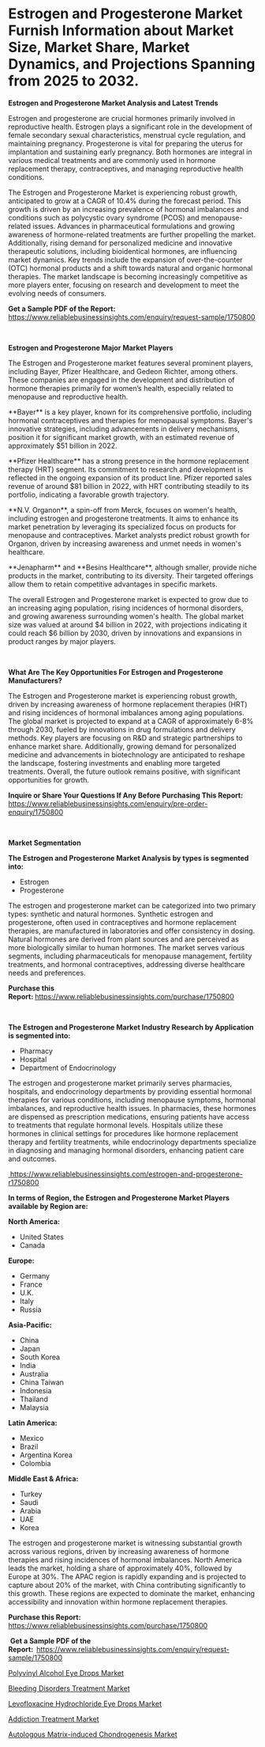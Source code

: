 <p><h1>Estrogen and Progesterone Market Furnish Information about Market Size, Market Share, Market Dynamics, and Projections Spanning from 2025 to 2032.</h1></p><p><strong>Estrogen and Progesterone Market Analysis and Latest Trends</strong></p>
<p><p>Estrogen and progesterone are crucial hormones primarily involved in reproductive health. Estrogen plays a significant role in the development of female secondary sexual characteristics, menstrual cycle regulation, and maintaining pregnancy. Progesterone is vital for preparing the uterus for implantation and sustaining early pregnancy. Both hormones are integral in various medical treatments and are commonly used in hormone replacement therapy, contraceptives, and managing reproductive health conditions.</p><p>The Estrogen and Progesterone Market is experiencing robust growth, anticipated to grow at a CAGR of 10.4% during the forecast period. This growth is driven by an increasing prevalence of hormonal imbalances and conditions such as polycystic ovary syndrome (PCOS) and menopause-related issues. Advances in pharmaceutical formulations and growing awareness of hormone-related treatments are further propelling the market. Additionally, rising demand for personalized medicine and innovative therapeutic solutions, including bioidentical hormones, are influencing market dynamics. Key trends include the expansion of over-the-counter (OTC) hormonal products and a shift towards natural and organic hormonal therapies. The market landscape is becoming increasingly competitive as more players enter, focusing on research and development to meet the evolving needs of consumers.</p></p>
<p><strong>Get a Sample PDF of the Report:&nbsp;</strong> <a href="https://www.reliablebusinessinsights.com/enquiry/request-sample/1750800?utm_campaign=115&utm_medium=2&utm_source=Github&utm_content=ia&utm_term=08032025&utm_id=estrogen-and-progesterone">https://www.reliablebusinessinsights.com/enquiry/request-sample/1750800</a></p>
<p>&nbsp;</p>
<p><strong>Estrogen and Progesterone Major Market Players</strong></p>
<p><p>The Estrogen and Progesterone market features several prominent players, including Bayer, Pfizer Healthcare, and Gedeon Richter, among others. These companies are engaged in the development and distribution of hormone therapies primarily for women’s health, especially related to menopause and reproductive health.</p><p>**Bayer** is a key player, known for its comprehensive portfolio, including hormonal contraceptives and therapies for menopausal symptoms. Bayer's innovative strategies, including advancements in delivery mechanisms, position it for significant market growth, with an estimated revenue of approximately $51 billion in 2022.</p><p>**Pfizer Healthcare** has a strong presence in the hormone replacement therapy (HRT) segment. Its commitment to research and development is reflected in the ongoing expansion of its product line. Pfizer reported sales revenue of around $81 billion in 2022, with HRT contributing steadily to its portfolio, indicating a favorable growth trajectory.</p><p>**N.V. Organon**, a spin-off from Merck, focuses on women's health, including estrogen and progesterone treatments. It aims to enhance its market penetration by leveraging its specialized focus on products for menopause and contraceptives. Market analysts predict robust growth for Organon, driven by increasing awareness and unmet needs in women's healthcare.</p><p>**Jenapharm** and **Besins Healthcare**, although smaller, provide niche products in the market, contributing to its diversity. Their targeted offerings allow them to retain competitive advantages in specific markets.</p><p>The overall Estrogen and Progesterone market is expected to grow due to an increasing aging population, rising incidences of hormonal disorders, and growing awareness surrounding women's health. The global market size was valued at around $4 billion in 2022, with projections indicating it could reach $6 billion by 2030, driven by innovations and expansions in product ranges by major players.</p></p>
<p>&nbsp;</p>
<p><strong>What Are The Key Opportunities For Estrogen and Progesterone Manufacturers?</strong></p>
<p><p>The Estrogen and Progesterone market is experiencing robust growth, driven by increasing awareness of hormone replacement therapies (HRT) and rising incidences of hormonal imbalances among aging populations. The global market is projected to expand at a CAGR of approximately 6-8% through 2030, fueled by innovations in drug formulations and delivery methods. Key players are focusing on R&D and strategic partnerships to enhance market share. Additionally, growing demand for personalized medicine and advancements in biotechnology are anticipated to reshape the landscape, fostering investments and enabling more targeted treatments. Overall, the future outlook remains positive, with significant opportunities for growth.</p></p>
<p><strong>Inquire or Share Your Questions If Any Before Purchasing This Report:</strong> <a href="https://www.reliablebusinessinsights.com/enquiry/pre-order-enquiry/1750800?utm_campaign=115&utm_medium=2&utm_source=Github&utm_content=ia&utm_term=08032025&utm_id=estrogen-and-progesterone">https://www.reliablebusinessinsights.com/enquiry/pre-order-enquiry/1750800</a></p>
<p>&nbsp;</p>
<p><strong>Market Segmentation</strong></p>
<p><strong>The Estrogen and Progesterone Market Analysis by types is segmented into:</strong></p>
<p><ul><li>Estrogen</li><li>Progesterone</li></ul></p>
<p><p>The estrogen and progesterone market can be categorized into two primary types: synthetic and natural hormones. Synthetic estrogen and progesterone, often used in contraceptives and hormone replacement therapies, are manufactured in laboratories and offer consistency in dosing. Natural hormones are derived from plant sources and are perceived as more biologically similar to human hormones. The market serves various segments, including pharmaceuticals for menopause management, fertility treatments, and hormonal contraceptives, addressing diverse healthcare needs and preferences.</p></p>
<p><strong>Purchase this Report:&nbsp;</strong><a href="https://www.reliablebusinessinsights.com/purchase/1750800?utm_campaign=115&utm_medium=2&utm_source=Github&utm_content=ia&utm_term=08032025&utm_id=estrogen-and-progesterone">https://www.reliablebusinessinsights.com/purchase/1750800</a></p>
<p>&nbsp;</p>
<p><strong>The Estrogen and Progesterone Market Industry Research by Application is segmented into:</strong></p>
<p><ul><li>Pharmacy</li><li>Hospital</li><li>Department of Endocrinology</li></ul></p>
<p><p>The estrogen and progesterone market primarily serves pharmacies, hospitals, and endocrinology departments by providing essential hormonal therapies for various conditions, including menopause symptoms, hormonal imbalances, and reproductive health issues. In pharmacies, these hormones are dispensed as prescription medications, ensuring patients have access to treatments that regulate hormonal levels. Hospitals utilize these hormones in clinical settings for procedures like hormone replacement therapy and fertility treatments, while endocrinology departments specialize in diagnosing and managing hormonal disorders, enhancing patient care and outcomes.</p></p>
<p><a href="https://www.reliablebusinessinsights.com/estrogen-and-progesterone-r1750800?utm_campaign=115&utm_medium=2&utm_source=Github&utm_content=ia&utm_term=08032025&utm_id=estrogen-and-progesterone">&nbsp;https://www.reliablebusinessinsights.com/estrogen-and-progesterone-r1750800</a></p>
<p><strong>In terms of Region, the Estrogen and Progesterone Market Players available by Region are:</strong></p>
<p>
    <p> <strong> North America: </strong>
        <ul>
            <li>United States</li>
            <li>Canada</li>
        </ul>
        </p> 
    <p> <strong> Europe: </strong>
        <ul>
            <li>Germany</li>
            <li>France</li>
            <li>U.K.</li>
            <li>Italy</li>
            <li>Russia</li>
        </ul>
        </p> 
    <p> <strong> Asia-Pacific: </strong>
        <ul>
            <li>China</li>
            <li>Japan</li>
            <li>South Korea</li>
            <li>India</li>
            <li>Australia</li>
            <li>China Taiwan</li>
            <li>Indonesia</li>
            <li>Thailand</li>
            <li>Malaysia</li>
        </ul>
        </p> 
    <p> <strong> Latin America: </strong>
        <ul>
            <li>Mexico</li>
            <li>Brazil</li>
            <li>Argentina Korea</li>
            <li>Colombia</li>
        </ul>
        </p> 
    <p> <strong> Middle East & Africa: </strong>
        <ul>
            <li>Turkey</li>
            <li>Saudi</li>
            <li>Arabia</li>
            <li>UAE</li>
            <li>Korea</li>
        </ul>
    </p>
    </p>
<p><p>The estrogen and progesterone market is witnessing substantial growth across various regions, driven by increasing awareness of hormone therapies and rising incidences of hormonal imbalances. North America leads the market, holding a share of approximately 40%, followed by Europe at 30%. The APAC region is rapidly expanding and is projected to capture about 20% of the market, with China contributing significantly to this growth. These regions are expected to dominate the market, enhancing accessibility and innovation within hormone replacement therapies.</p></p>
<p><strong>Purchase this Report: </strong><a href="https://www.reliablebusinessinsights.com/purchase/1750800?utm_campaign=115&utm_medium=2&utm_source=Github&utm_content=ia&utm_term=08032025&utm_id=estrogen-and-progesterone">https://www.reliablebusinessinsights.com/purchase/1750800</a></p>
<p>&nbsp;<strong>Get a Sample PDF of the Report:&nbsp;&nbsp;</strong><a href="https://www.reliablebusinessinsights.com/enquiry/request-sample/1750800?utm_campaign=115&utm_medium=2&utm_source=Github&utm_content=ia&utm_term=08032025&utm_id=estrogen-and-progesterone">https://www.reliablebusinessinsights.com/enquiry/request-sample/1750800</a></p>
<p><strong></strong></p>
<p><p><a href="https://github.com/abuegalawixo/Market-Research-Report-List-1/blob/main/polyvinyl-alcohol-eye-drops-market.md?utm_campaign=115&utm_medium=2&utm_source=Github&utm_content=ia&utm_term=08032025&utm_id=estrogen-and-progesterone">Polyvinyl Alcohol Eye Drops Market</a></p><p><a href="https://github.com/kirstejuvet/Market-Research-Report-List-1/blob/main/bleeding-disorders-treatment-market.md?utm_campaign=115&utm_medium=2&utm_source=Github&utm_content=ia&utm_term=08032025&utm_id=estrogen-and-progesterone">Bleeding Disorders Treatment Market</a></p><p><a href="https://github.com/cernkomlkawi/Market-Research-Report-List-1/blob/main/levofloxacine-hydrochloride-eye-drops-market.md?utm_campaign=115&utm_medium=2&utm_source=Github&utm_content=ia&utm_term=08032025&utm_id=estrogen-and-progesterone">Levofloxacine Hydrochloride Eye Drops Market</a></p><p><a href="https://github.com/godutetraeva/Market-Research-Report-List-1/blob/main/addiction-treatment-market.md?utm_campaign=115&utm_medium=2&utm_source=Github&utm_content=ia&utm_term=08032025&utm_id=estrogen-and-progesterone">Addiction Treatment Market</a></p><p><a href="https://github.com/trossdushi7u/Market-Research-Report-List-1/blob/main/autologous-matrix-induced-chondrogenesis-market.md?utm_campaign=115&utm_medium=2&utm_source=Github&utm_content=ia&utm_term=08032025&utm_id=estrogen-and-progesterone">Autologous Matrix-induced Chondrogenesis Market</a></p></p>